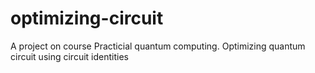 # optimizing-circuit
A project on course Practicial quantum computing. Optimizing quantum circuit using circuit identities 
